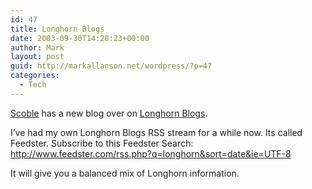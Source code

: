 ```yaml
---
id: 47
title: Longhorn Blogs
date: 2003-09-30T14:28:23+00:00
author: Mark
layout: post
guid: http://markallanson.net/wordpress/?p=47
categories:
  - Tech
---
```

[Scoble](http://scoble.weblogs.com) has a new blog over on [Longhorn Blogs](http://longhornblogs.com/).

I&#8217;ve had my own Longhorn Blogs RSS stream for a while now. Its called Feedster. Subscribe to this Feedster Search: http://www.feedster.com/rss.php?q=longhorn&sort=date&ie=UTF-8

It will give you a balanced mix of Longhorn information.